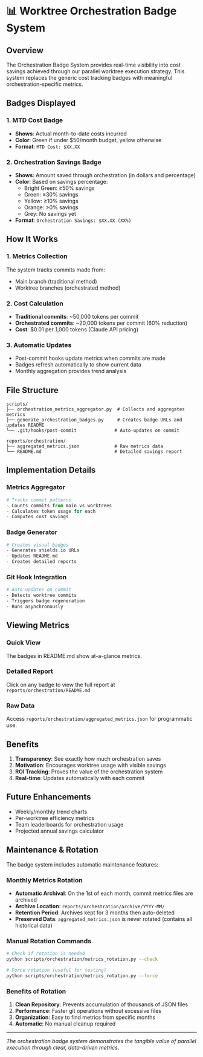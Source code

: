 # 📊 Worktree Orchestration Badge System

## Overview

The Orchestration Badge System provides real-time visibility into cost savings achieved through our parallel worktree execution strategy. This system replaces the generic cost tracking badges with meaningful orchestration-specific metrics.

## Badges Displayed

### 1. MTD Cost Badge
- **Shows**: Actual month-to-date costs incurred
- **Color**: Green if under $50/month budget, yellow otherwise
- **Format**: `MTD Cost: $XX.XX`

### 2. Orchestration Savings Badge  
- **Shows**: Amount saved through orchestration (in dollars and percentage)
- **Color**: Based on savings percentage:
  - Bright Green: ≥50% savings
  - Green: ≥30% savings
  - Yellow: ≥10% savings
  - Orange: >0% savings
  - Grey: No savings yet
- **Format**: `Orchestration Savings: $XX.XX (XX%)`

## How It Works

### 1. Metrics Collection
The system tracks commits made from:
- Main branch (traditional method)
- Worktree branches (orchestrated method)

### 2. Cost Calculation
- **Traditional commits**: ~50,000 tokens per commit
- **Orchestrated commits**: ~20,000 tokens per commit (60% reduction)
- **Cost**: $0.01 per 1,000 tokens (Claude API pricing)

### 3. Automatic Updates
- Post-commit hooks update metrics when commits are made
- Badges refresh automatically to show current data
- Monthly aggregation provides trend analysis

## File Structure

```
scripts/
├── orchestration_metrics_aggregator.py  # Collects and aggregates metrics
├── generate_orchestration_badges.py     # Creates badge URLs and updates README
└── .git/hooks/post-commit              # Auto-updates on commit

reports/orchestration/
├── aggregated_metrics.json             # Raw metrics data
└── README.md                           # Detailed savings report
```

## Implementation Details

### Metrics Aggregator
```python
# Tracks commit patterns
- Counts commits from main vs worktrees
- Calculates token usage for each
- Computes cost savings
```

### Badge Generator
```python
# Creates visual badges
- Generates shields.io URLs
- Updates README.md
- Creates detailed reports
```

### Git Hook Integration
```bash
# Auto-updates on commit
- Detects worktree commits
- Triggers badge regeneration
- Runs asynchronously
```

## Viewing Metrics

### Quick View
The badges in README.md show at-a-glance metrics.

### Detailed Report
Click on any badge to view the full report at `reports/orchestration/README.md`

### Raw Data
Access `reports/orchestration/aggregated_metrics.json` for programmatic use.

## Benefits

1. **Transparency**: See exactly how much orchestration saves
2. **Motivation**: Encourages worktree usage with visible savings
3. **ROI Tracking**: Proves the value of the orchestration system
4. **Real-time**: Updates automatically with each commit

## Future Enhancements

- Weekly/monthly trend charts
- Per-worktree efficiency metrics
- Team leaderboards for orchestration usage
- Projected annual savings calculator

## Maintenance & Rotation

The badge system includes automatic maintenance features:

### Monthly Metrics Rotation
- **Automatic Archival**: On the 1st of each month, commit metrics files are archived
- **Archive Location**: `reports/orchestration/archive/YYYY-MM/`
- **Retention Period**: Archives kept for 3 months then auto-deleted
- **Preserved Data**: `aggregated_metrics.json` is never rotated (contains all historical data)

### Manual Rotation Commands
```bash
# Check if rotation is needed
python scripts/orchestration/metrics_rotation.py --check

# Force rotation (useful for testing)
python scripts/orchestration/metrics_rotation.py --force
```

### Benefits of Rotation
1. **Clean Repository**: Prevents accumulation of thousands of JSON files
2. **Performance**: Faster git operations without excessive files
3. **Organization**: Easy to find metrics from specific months
4. **Automatic**: No manual cleanup required

---

*The orchestration badge system demonstrates the tangible value of parallel execution through clear, data-driven metrics.*
